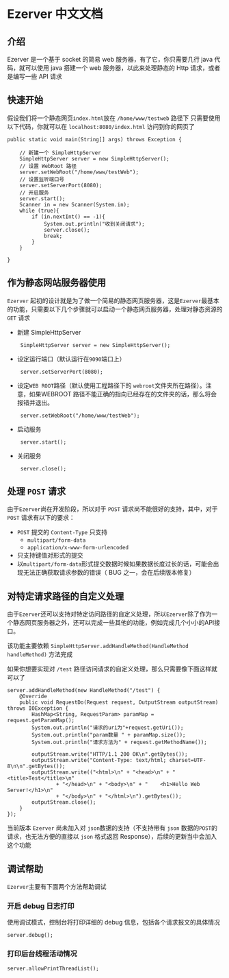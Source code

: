 # Ezerver 中文文档

## 介绍

Ezerver 是一个基于 socket 的简易 web 服务器，有了它，你只需要几行 java 代码，就可以使用 java 搭建一个 web  服务器，以此来处理静态的 Http 请求，或者是编写一些 API 请求


## 快速开始
假设我们将一个静态网页`index.html`放在 `/home/www/testweb` 路径下
只需要使用以下代码，你就可以在 `localhost:8080/index.html` 访问到你的网页了


    public static void main(String[] args) throws Exception {
        
        // 新建一个 SimpleHttpServer
        SimpleHttpServer server = new SimpleHttpServer();
        // 设置 WebRoot 路径
        server.setWebRoot("/home/www/testWeb");
        // 设置监听端口号
        server.setServerPort(8080);
        // 开启服务
        server.start();
        Scanner in = new Scanner(System.in);
        while (true){
            if (in.nextInt() == -1){
                System.out.println("收到关闭请求");
                server.close();
                break;
            }
        }
        
    }

## 作为静态网站服务器使用
`Ezerver` 起初的设计就是为了做一个简易的静态网页服务器，这是`Ezerver`最基本的功能，只需要以下几个步骤就可以启动一个静态网页服务器，处理对静态资源的 `GET` 请求

 - 新建 SimpleHttpServer
    
        SimpleHttpServer server = new SimpleHttpServer();

 - 设定运行端口（默认运行在`9090`端口上）
 
        server.setServerPort(8080);
 
 - 设定`WEB ROOT`路径（默认使用工程路径下的 `webroot`文件夹所在路径）。注意，如果WEBROOT 路径不能正确的指向已经存在的文件夹的话，那么将会报错并退出。
 
        server.setWebRoot("/home/www/testWeb");
   
 - 启动服务
        
        server.start();
        
 - 关闭服务
        
        server.close();
       
       
## 处理 `POST` 请求
由于`Ezerver`尚在开发阶段，所以对于 `POST` 请求尚不能很好的支持，其中，对于 `POST` 请求有以下的要求：

 - `POST` 提交的 `Content-Type` 只支持
    - `multipart/form-data`
    - `application/x-www-form-urlencoded`
 - 只支持键值对形式的提交
 - 以`multipart/form-data`形式提交数据时候如果数据长度过长的话，可能会出现无法正确获取请求参数的错误（ BUG 之一，会在后续版本修复）


## 对特定请求路径的自定义处理
由于`Ezerver`还可以支持对特定访问路径的自定义处理，所以`Ezerver`除了作为一个静态网页服务器之外，还可以完成一些其他的功能，例如完成几个小小的API接口。

该功能主要依赖 `SimpleHttpServer.addHandleMethod(HandleMethod handleMethod)` 方法完成

如果你想要实现对 `/test` 路径访问请求的自定义处理，那么只需要像下面这样就可以了

    server.addHandleMethod(new HandleMethod("/test") {
        @Override
        public void RequestDo(Request request, OutputStream outputStream) throws IOException {
            HashMap<String, RequestParam> paramMap = request.getParamMap();
            System.out.println("请求的uri为"+request.getUri());
            System.out.println("param数量 " + paramMap.size());
            System.out.println("请求方法为" + request.getMethodName());

            outputStream.write("HTTP/1.1 200 OK\n".getBytes());
            outputStream.write("Content-Type: text/html; charset=UTF-8\n\n".getBytes());
            outputStream.write(("<html>\n" + "<head>\n" + "    <title>Test</title>\n"
                    + "</head>\n" + "<body>\n" + "    <h1>Hello Web Server!</h1>\n"
                    + "</body>\n" + "</html>\n").getBytes());
            outputStream.close();
        }
    });

当前版本 `Ezerver` 尚未加入对 `json`数据的支持（不支持带有 `json` 数据的`POST`的请求，也无法方便的直接以 `json` 格式返回 Response），后续的更新当中会加入这个功能

## 调试帮助
`Ezerver`主要有下面两个方法帮助调试

### 开启 debug 日志打印
使用调试模式，控制台将打印详细的 debug 信息，包括各个请求报文的具体情况

    server.debug();

### 打印后台线程活动情况
    
    server.allowPrintThreadList();


